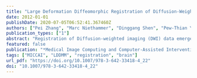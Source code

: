 ```yaml
---
title: "Large Deformation Diffeomorphic Registration of Diffusion-Weighted Images"
date: 2012-01-01
publishDate: 2020-07-05T06:52:41.367460Z
authors: ["Pei Zhang", "Marc Niethammer", "Dinggang Shen", "Pew-Thian Yap"]
publication_types: ["1"]
abstract: "Registration of Diffusion-weighted imaging (DWI) data emerges as an important topic in magnetic resonance (MR) image analysis. As existing methods are often designed for specific diffusion models, it is difficult to fit to the registered data different models other than the one used for registration. In this paper we describe a diffeomorphic registration algorithm for DWI data in a large deformation setting. Our method generates spatially normalized DWI data and it is thus possible to fit various diffusion models after registration for comparison purposes. Our algorithm includes (1) a reorientation component, where each diffusion profile (DWI signal as a function on a unit sphere) is decomposed, reoriented and recomposed to form the orientation-corrected DWI profile, and (2) a large deformation diffeomorphic registration component to ensure one-to-one mapping in a large-structural-variation scenario. In addition our algorithm uses a geodesic shooting mechanism to avoid the huge computational resources that are needed to register high-dimensional vector-valued data. We also incorporate into our algorithm a multi-kernel strategy where anatomical structures at different scales are considered simultaneously during registration. We demonstrate the efficacy of our method using in vivo data."
featured: false
publication: "*Medical Image Computing and Computer-Assisted Intervention - MICCAI 2012 - 15th International Conference, Nice, France, October 1-5, 2012, Proceedings, Part II*"
tags: ["MICCAI", "LDDMM", "registration", "brain"]
url_pdf: "https://doi.org/10.1007/978-3-642-33418-4_22"
doi: "10.1007/978-3-642-33418-4_22"
---
```


